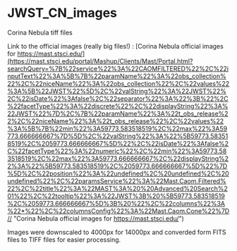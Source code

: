 # JWST_CN_images
Corina Nebula tiff files 

Link to the official images (really big files!) :
[Corina Nebula official images for https://mast.stsci.edu/](https://mast.stsci.edu/portal/Mashup/Clients/Mast/Portal.html?searchQuery=%7B%22service%22%3A%22CAOMFILTERED%22%2C%22inputText%22%3A%5B%7B%22paramName%22%3A%22obs_collection%22%2C%22niceName%22%3A%22obs_collection%22%2C%22values%22%3A%5B%22JWST%22%5D%2C%22valString%22%3A%22JWST%22%2C%22isDate%22%3Afalse%2C%22separator%22%3A%22%3B%22%2C%22facetType%22%3A%22discrete%22%2C%22displayString%22%3A%22JWST%22%7D%2C%7B%22paramName%22%3A%22t_obs_release%22%2C%22niceName%22%3A%22t_obs_release%22%2C%22values%22%3A%5B%7B%22min%22%3A59773.583518519%2C%22max%22%3A59773.666666667%7D%5D%2C%22valString%22%3A%22%5B59773.583518519%2C%2059773.666666667%5D%22%2C%22isDate%22%3Afalse%2C%22facetType%22%3A%22numeric%22%2C%22min%22%3A59773.583518519%2C%22max%22%3A59773.666666667%2C%22displayString%22%3A%22%5B59773.583518519%2C%2059773.666666667%5D%22%7D%5D%2C%22position%22%3A%22undefined%2C%20undefined%2C%20undefined%22%2C%22paramsService%22%3A%22Mast.Caom.Filtered%22%2C%22title%22%3A%22MAST%3A%20%20Advanced%20Search%201%22%2C%22tooltip%22%3A%22JWST%3B%20%5B59773.583518519%2C%2059773.666666667%5D%3B%20%22%2C%22columns%22%3A%22*%22%2C%22columnsConfig%22%3A%22Mast.Caom.Cone%22%7D// "Corina Nebula official images for https://mast.stsci.edu/")

Images were downscaled to 4000px for 14000px and converded form FITS files to TIFF files for easier processing.
